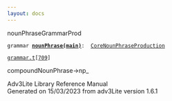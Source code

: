 ```yaml
---
layout: docs
---
```

<span class="title">nounPhrase</span><span class="type">GrammarProd</span>

`grammar `**[`nounPhrase(main)`](../object/nounPhrase(main).html)**` :   `[`CoreNounPhraseProduction`](../object/CoreNounPhraseProduction.html)

[`grammar.t`](../file/grammar.t.html)`[`[`709`](../source/grammar.t.html#709)`]`



compoundNounPhrase-\>np\_  





Adv3Lite Library Reference Manual  
Generated on 15/03/2023 from adv3Lite version 1.6.1


